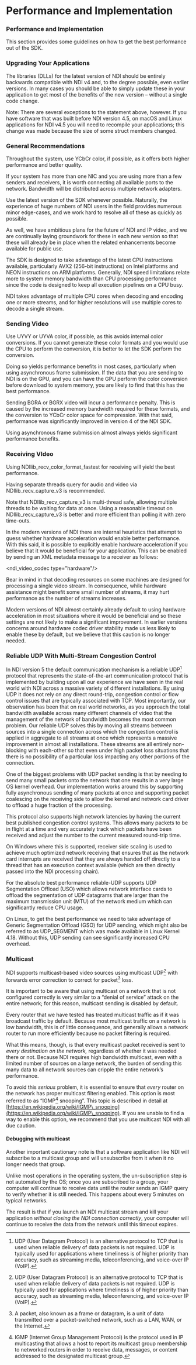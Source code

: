# Performance and Implementation

### Performance and Implementation

This section provides some guidelines on how to get the best performance out of the SDK.

### Upgrading Your Applications <a href="#_toc131521280" id="_toc131521280"></a>

The libraries (DLLs) for the latest version of NDI should be entirely backwards compatible with NDI v4 and, to the degree possible, even earlier versions. In many cases you should be able to simply update these in your application to get most of the benefits of the new version – without a single code change.

Note: There are several exceptions to the statement above, however. If you have software that was built before NDI version 4.5, on macOS and Linux applications for NDI v4.5 you will need to recompile your applications; this change was made because the size of some struct members changed.

### General Recommendations <a href="#_toc131521281" id="_toc131521281"></a>

Throughout the system, use YCbCr color, if possible, as it offers both higher performance and better quality.

If your system has more than one NIC and you are using more than a few senders and receivers, it is worth connecting all available ports to the network. Bandwidth will be distributed across multiple network adapters.

Use the latest version of the SDK whenever possible. Naturally, the experience of huge numbers of NDI users in the field provides numerous minor edge-cases, and we work hard to resolve all of these as quickly as possible.

As well, we have ambitious plans for the future of NDI and IP video, and we are continually laying groundwork for these in each new version so that these will already be in place when the related enhancements become available for public use.

The SDK is designed to take advantage of the latest CPU instructions available, particularly AVX2 (256-bit instructions) on Intel platforms and NEON instructions on ARM platforms. Generally, NDI speed limitations relate more to system memory bandwidth than CPU processing performance since the code is designed to keep all execution pipelines on a CPU busy.

NDI takes advantage of multiple CPU cores when decoding and encoding one or more streams, and for higher resolutions will use multiple cores to decode a single stream.

### Sending Video <a href="#_toc131521282" id="_toc131521282"></a>

Use UYVY or UYVA color, if possible, as this avoids internal color conversions. If you cannot generate these color formats and you would use the CPU to perform the conversion, it is better to let the SDK perform the conversion.

Doing so yields performance benefits in most cases, particularly when using asynchronous frame submission. If the data that you are sending to NDI is on the GPU, and you can have the GPU perform the color conversion before download to system memory, you are likely to find that this has the best performance.

Sending BGRA or BGRX video will incur a performance penalty. This is caused by the increased memory bandwidth required for these formats, and the conversion to YCbCr color space for compression. With that said, performance was significantly improved in version 4 of the NDI SDK.

Using asynchronous frame submission almost always yields significant performance benefits.

### Receiving VIdeo <a href="#_toc131521283" id="_toc131521283"></a>

Using NDIlib\_recv\_color\_format\_fastest for receiving will yield the best performance.

Having separate threads query for audio and video via NDIlib\_recv\_capture\_v3 is recommended.

Note that NDIlib\_recv\_capture\_v3 is multi-thread safe, allowing multiple threads to be waiting for data at once. Using a reasonable timeout on NDIlib\_recv\_capture\_v3 is better and more efficient than polling it with zero time-outs.

In the modern versions of NDI there are internal heuristics that attempt to guess whether hardware acceleration would enable better performance. With this said, it is possible to explicitly enable hardware acceleration if you believe that it would be beneficial for your application. This can be enabled by sending an XML metadata message to a receiver as follows:

\<ndi\_video\_codec type="hardware"/>

Bear in mind in that decoding resources on some machines are designed for processing a single video stream. In consequence, while hardware assistance might benefit some small number of streams, it may hurt performance as the number of streams increases.

Modern versions of NDI almost certainly already default to using hardware acceleration in most situations where it would be beneficial and so these settings are not likely to make a significant improvement. In earlier versions concerns around hardware codec driver stability made us less likely to enable these by default, but we believe that this caution is no longer needed.

### Reliable UDP With Multi-Stream Congestion Control <a href="#_toc131521284" id="_toc131521284"></a>

In NDI version 5 the default communication mechanism is a reliable UDP[^1] protocol that represents the state-of-the-art communication protocol that is implemented by building upon all our experience we have seen in the real world with NDI across a massive variety of different installations. By using UDP it does not rely on any direct round-trip, congestion control or flow control issues that are typically associated with TCP. Most importantly, our observation has been that on real world networks, as you approach the total bandwidth available across many different channels of video that the management of the network of bandwidth becomes the most common problem. Our reliable UDP solves this by moving all streams between sources into a single connection across which the congestion control is applied in aggregate to all streams at once which represents a massive improvement in almost all installations. These streams are all entirely non-blocking with each-other so that even under high packet loss situations that there is no possibility of a particular loss impacting any other portions of the connection.

One of the biggest problems with UDP packet sending is that by needing to send many small packets onto the network that one results in a very large OS kernel overhead. Our implementation works around this by supporting fully asynchronous sending of many packets at once and supporting packet coalescing on the receiving side to allow the kernel and network card driver to offload a huge fraction of the processing.

This protocol also supports high network latencies by having the current best published congestion control systems. This allows many packets to be in flight at a time and very accurately track which packets have been received and adjust the number to the current measured round-trip time.

On Windows where this is supported, receiver side scaling is used to achieve much optimized network receiving that ensures that as the network card interrupts are received that they are always handed off directly to a thread that has an execution context available (which are then directly passed into the NDI processing chain).

For the absolute best performance reliable-UDP supports UDP Segmentation Offload (USO) which allows network interface cards to offload the segmentation of UDP datagrams that are larger than the maximum transmission unit (MTU) of the network medium which can significantly reduce CPU usage.

On Linux, to get the best performance we need to take advantage of Generic Segmentation Offload (GSO) for UDP sending, which might also be referred to as UDP\_SEGMENT which was made available in Linux Kernel 4.18. Without this, UDP sending can see significantly increased CPU overhead.

### Multicast <a href="#_toc131521285" id="_toc131521285"></a>

NDI supports multicast-based video sources using multicast UDP[^2] with forwards error correction to correct for packet[^3] loss.

It is important to be aware that using multicast on a network that is not configured correctly is very similar to a “denial of service” attack on the entire network; for this reason, multicast sending is disabled by default.

Every router that we have tested has treated multicast traffic as if it was broadcast traffic by default. Because most multicast traffic on a network is low bandwidth, this is of little consequence, and generally allows a network router to run more efficiently because no packet filtering is required.

What this means, though, is that every multicast packet received is sent to _every destination on the network,_ regardless of whether it was needed there or not. Because NDI requires high bandwidth multicast, even with a limited number of sources on a large network, the burden of sending this many data to all network sources can cripple the entire network’s performance.

To avoid this _serious_ problem, it is essential to ensure that _every_ router on the network has proper multicast filtering enabled. This option is most referred to as “IGMP[^4] snooping”. This topic is described in detail at [https://en.wikipedia.org/wiki/IGMP\_snooping](https://en.wikipedia.org/wiki/IGMP\_snooping). If you are unable to find a way to enable this option, we recommend that you use multicast NDI with all due caution.

#### Debugging with multicast <a href="#_toc131521286" id="_toc131521286"></a>

Another important cautionary note is that a software application like NDI will subscribe to a multicast group and will unsubscribe from it when it no longer needs that group.

Unlike most operations in the operating system, the un-subscription step is not automated by the OS; once you are subscribed to a group, your computer will continue to receive data until the router sends an IGMP query to verify whether it is still needed. This happens about every 5 minutes on typical networks.

The result is that if you launch an NDI multicast stream and kill your application _without closing the NDI connection correctly_, your computer will continue to receive the data from the network until this timeout expires.

[^1]: UDP (User Datagram Protocol) is an alternative protocol to TCP that is used when reliable delivery of data packets is not required. UDP is typically used for applications where timeliness is of higher priority than accuracy, such as streaming media, teleconferencing, and voice-over IP (VoIP).

[^2]: UDP (User Datagram Protocol) is an alternative protocol to TCP that is used when reliable delivery of data packets is not required. UDP is typically used for applications where timeliness is of higher priority than accuracy, such as streaming media, teleconferencing, and voice-over IP (VoIP).

[^3]: A packet, also known as a frame or datagram, is a unit of data transmitted over a packet-switched network, such as a LAN, WAN, or the Internet.

[^4]: IGMP (Internet Group Management Protocol) is the protocol used in IP multicasting that allows a host to report its multicast group membership to networked routers in order to receive data, messages, or content addressed to the designated multicast group.
